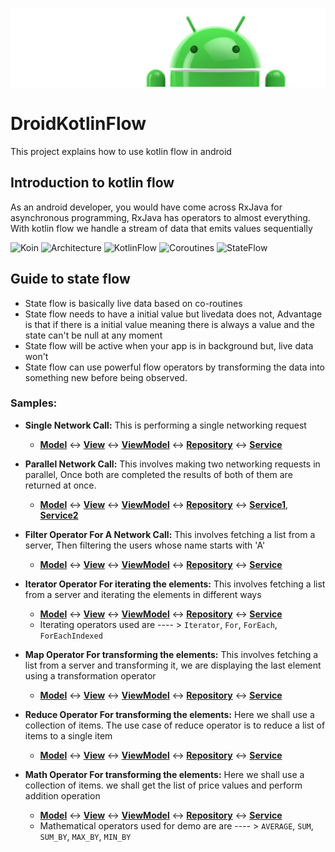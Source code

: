 ![TestDrivenDevelopmentInAndroid](documentation/images/Logo-new.png)

# DroidKotlinFlow
This project explains how to use kotlin flow in android 

## Introduction to kotlin flow 
As an android developer, you would have come across RxJava for asynchronous programming, RxJava has operators to almost everything. With kotlin flow we handle a stream of data that emits values sequentially 



![Koin](https://img.shields.io/badge/Koin-Dependency%20Injection-orange)
![Architecture](https://img.shields.io/badge/MVVM-Architecture-red)
![KotlinFlow](https://img.shields.io/badge/KotlinFlow-API-yellowgreen)
![Coroutines](https://img.shields.io/badge/Coroutines-API-green)
![StateFlow](https://img.shields.io/badge/StateFlow-API-green)


## Guide to state flow 
* State flow is basically live data based on co-routines
* State flow needs to have a initial value but livedata does not, Advantage is that if there is a initial value meaning there is always a value and the state can't be null at any moment
* State flow will be active when your app is in background but, live data won't
* State flow can use powerful flow operators by transforming the data into something new before being observed. 


### Samples:
* **Single Network Call:**  This is performing a single networking request
    * **[Model](app/src/main/java/com/demo/flow/models/ApiUser.kt)**
      <->
      **[View](app/src/main/java/com/demo/flow/presentation/view/fragments/SingleNetworkCallFragment.kt)**
      <->
      **[ViewModel](app/src/main/java/com/demo/flow/presentation/viewmodels/SingleNetworkCallViewModel.kt)**
      <->
      **[Repository](app/src/main/java/com/demo/flow/network/repository/UsersRepository.kt)**
      <->
      **[Service](app/src/main/java/com/demo/flow/network/services/UserListService.kt)**
      
* **Parallel Network Call:**  This involves making two networking requests in parallel, Once both are completed the results of both of them are returned at once.
    * **[Model](app/src/main/java/com/demo/flow/models/ApiUser.kt)**
      <->
      **[View](app/src/main/java/com/demo/flow/presentation/view/fragments/SingleNetworkCallFragment.kt)**
      <->
      **[ViewModel](app/src/main/java/com/demo/flow/presentation/viewmodels/ParallelNetworkCallViewModel.kt)**
      <->
      **[Repository](app/src/main/java/com/demo/flow/network/repository/UsersRepository.kt)**
      <->
      **[Service1](app/src/main/java/com/demo/flow/network/services/UserListService.kt)**,
      **[Service2](app/src/main/java/com/demo/flow/network/services/MoreUsersListService.kt)**
      
* **Filter Operator For A Network Call:**  This involves fetching a list from a server, Then filtering the users whose name starts with 'A'
    * **[Model](app/src/main/java/com/demo/flow/models/ApiUser.kt)**
      <->
      **[View](app/src/main/java/com/demo/flow/presentation/view/fragments/OperatorFilterFragment.kt)**
      <->
      **[ViewModel](app/src/main/java/com/demo/flow/presentation/viewmodels/OperatorFilterViewModel.kt)**
      <->
      **[Repository](app/src/main/java/com/demo/flow/network/repository/UsersRepository.kt)**
      <->
      **[Service](app/src/main/java/com/demo/flow/network/services/UserListService.kt)**

* **Iterator Operator For iterating the elements:**  This involves fetching a list from a server and iterating the elements in different ways 
    * **[Model](app/src/main/java/com/demo/flow/models/ApiUser.kt)**
      <->
      **[View](app/src/main/java/com/demo/flow/presentation/view/fragments/OperatorIteratorsFragment.kt)**
      <->
      **[ViewModel](app/src/main/java/com/demo/flow/presentation/viewmodels/OperatorIteratorsViewModel.kt)**
      <->
      **[Repository](app/src/main/java/com/demo/flow/network/repository/UsersRepository.kt)**
      <->
      **[Service](app/src/main/java/com/demo/flow/network/services/UserListService.kt)**
    * Iterating operators used are ---- > ```Iterator```, ```For```, ```ForEach```, ```ForEachIndexed```

* **Map Operator For transforming the elements:**  This involves fetching a list from a server and transforming it, we are displaying the last element using a transformation operator
    * **[Model](app/src/main/java/com/demo/flow/models/ApiUser.kt)**
      <->
      **[View](app/src/main/java/com/demo/flow/presentation/view/fragments/OperatorMapFragment.kt)**
      <->
      **[ViewModel](app/src/main/java/com/demo/flow/presentation/viewmodels/OperatorMapViewModel.kt)**
      <->
      **[Repository](app/src/main/java/com/demo/flow/network/repository/UsersRepository.kt)**
      <->
      **[Service](app/src/main/java/com/demo/flow/network/services/UserListService.kt)**

* **Reduce Operator For transforming the elements:** Here we shall use a collection of items. The use case of reduce operator is to reduce a list of items to a single item
    * **[Model](app/src/main/java/com/demo/flow/utils/Library.kt)**
      <->
      **[View](app/src/main/java/com/demo/flow/presentation/view/fragments/OperatorReduceFragment.kt)**
      <->
      **[ViewModel](app/src/main/java/com/demo/flow/presentation/viewmodels/OperatorReduceViewModel.kt)**
      <->
      **[Repository](app/src/main/java/com/demo/flow/network/repository/LibraryRepository.kt)**
      <->
      **[Service](app/src/main/java/com/demo/flow/network/services/LibraryService.kt)**

* **Math Operator For transforming the elements:** Here we shall use a collection of items. we shall get the list of price values and perform addition operation 
    * **[Model](app/src/main/java/com/demo/flow/utils/Library.kt)**
      <->
      **[View](app/src/main/java/com/demo/flow/presentation/view/fragments/OperatorMathematicalFragment.kt)**
      <->
      **[ViewModel](app/src/main/java/com/demo/flow/presentation/viewmodels/OperatorMathematicalViewModel.kt)**
      <->
      **[Repository](app/src/main/java/com/demo/flow/network/repository/LibraryRepository.kt)**
      <->
      **[Service](app/src/main/java/com/demo/flow/network/services/LibraryService.kt)**
    * Mathematical operators used for demo are are ---- > ```AVERAGE```, ```SUM```, ```SUM_BY```, ```MAX_BY```, ```MIN_BY```
    